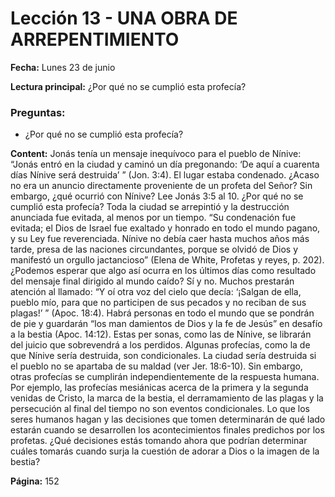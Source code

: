 # Lección 13 - UNA OBRA DE ARREPENTIMIENTO

**Fecha:** Lunes 23 de junio

**Lectura principal:** ¿Por qué no se cumplió esta profecía?

### Preguntas:
- ¿Por qué no se cumplió esta profecía?


**Content:** 
Jonás tenía un mensaje inequívoco para el pueblo de Nínive: “Jonás entró en
la ciudad y caminó un día pregonando: ‘De aquí a cuarenta días Nínive será
destruida’ ” (Jon. 3:4). El lugar estaba condenado. ¿Acaso no era un anuncio
directamente proveniente de un profeta del Señor? Sin embargo, ¿qué ocurrió
con Nínive?
Lee Jonás 3:5 al 10. ¿Por qué no se cumplió esta profecía?
Toda la ciudad se arrepintió y la destrucción anunciada fue evitada, al
menos por un tiempo. “Su condenación fue evitada; el Dios de Israel fue
exaltado y honrado en todo el mundo pagano, y su Ley fue reverenciada.
Nínive no debía caer hasta muchos años más tarde, presa de las naciones
circundantes, porque se olvidó de Dios y manifestó un orgullo jactancioso”
(Elena de White, Profetas y reyes, p. 202).
¿Podemos esperar que algo así ocurra en los últimos días como resultado
del mensaje final dirigido al mundo caído? Sí y no. Muchos prestarán atención
al llamado: “Y oí otra voz del cielo que decía: ‘¡Salgan de ella, pueblo mío, para
que no participen de sus pecados y no reciban de sus plagas!’ ” (Apoc. 18:4).
Habrá personas en todo el mundo que se pondrán de pie y guardarán “los man­
damientos de Dios y la fe de Jesús” en desafío a la bestia (Apoc. 14:12). Estas per­
sonas, como las de Nínive, se librarán del juicio que sobrevendrá a los perdidos.
Algunas profecías, como la de que Nínive sería destruida, son condicionales.
La ciudad sería destruida si el pueblo no se apartaba de su maldad (ver Jer.
18:6-10). Sin embargo, otras profecías se cumplirán independientemente de la
respuesta humana. Por ejemplo, las profecías mesiánicas acerca de la primera
y la segunda venidas de Cristo, la marca de la bestia, el derramamiento de las
plagas y la persecución al final del tiempo no son eventos condicionales. Lo
que los seres humanos hagan y las decisiones que tomen determinarán de qué
lado estarán cuando se desarrollen los acontecimientos finales predichos por
los profetas.
¿Qué decisiones estás tomando ahora que podrían determinar cuáles tomarás
cuando surja la cuestión de adorar a Dios o la imagen de la bestia?

**Página:** 152